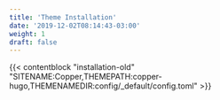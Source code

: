 ```yaml
---
title: 'Theme Installation'
date: '2019-12-02T08:14:43-03:00'
weight: 1
draft: false
---
```


{{< contentblock "installation-old" "SITENAME:Copper,THEMEPATH:copper-hugo,THEMENAMEDIR:config/_default/config.toml" >}}
